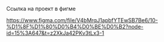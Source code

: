 Ссылка на проект в фигме


https://www.figma.com/file/V4bMrqJ1apbfYTEwSB7Be6/10-%D1%8F%D1%80%D0%B4%D0%BE%D0%B2?node-id=15%3A647&t=z2XkJa42PKv3tLx3-1
